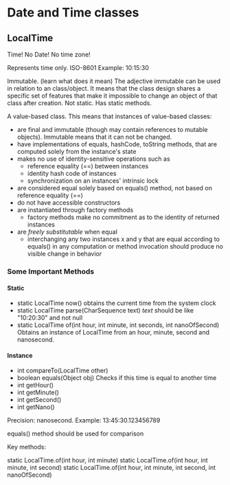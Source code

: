 
# Date and Time classes

## LocalTime

Time! No Date! No time zone!

Represents time only.
ISO-8601
Example: 10:15:30

Immutable. (learn what does it mean)
The adjective immutable can be used in relation to an class/object.
It means that the class design shares a specific set of features that make it impossible to change an object of that class after creation.
Not static.
Has static methods.

A value-based class.
This means that instances of value-based classes:
- are final and immutable (though may contain references to mutable objects). Immutable means that it can not be changed.
- have implementations of equals, hashCode, toString methods, that are computed solely from the instance's state
- makes no use of identity-sensitive operations such as
    - reference equality (==) between instances
    - identity hash code of instances
    - synchronization on an instances' intrinsic lock
- are considered equal solely based on equals() method, not based on reference equality (==)
- do not have accessible constructors
- are instantiated through factory methods
    - factory methods make no commitment as to the identity of returned instances
- are *freely substitutable* when equal
    - interchanging any two instances x and y that are equal according to equals() in any computation or method invocation should produce no visible change in behavior

### Some Important Methods

#### Static

- static LocalTime now()
  obtains the current time from the system clock
- static LocalTime parse(CharSequence text)
  *text* should be like "10:20:30" and not null
- static LocalTime of(int hour, int minute, int seconds, int nanoOfSecond)
  Obtains an instance of LocalTime from an hour, minute, second and nanosecond.

#### Instance

- int compareTo(LocalTime other)
- boolean equals(Object obj)
  Checks if this time is equal to another time
- int getHour()
- int getMinute()
- int getSecond()
- int getNano()

Precision: nanosecond.
Example: 13:45:30.123456789

equals() method should be used for comparison

Key methods:

static LocalTime.of(int hour, int minute)
static LocalTime.of(int hour, int minute, int second)
static LocalTime.of(int hour, int minute, int second, int nanoOfSecond)
